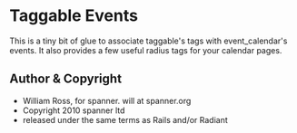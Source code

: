 # Taggable Events

This is a tiny bit of glue to associate taggable's tags with event_calendar's events. It also provides a few useful radius tags for your calendar pages.

## Author & Copyright

* William Ross, for spanner. will at spanner.org
* Copyright 2010 spanner ltd
* released under the same terms as Rails and/or Radiant